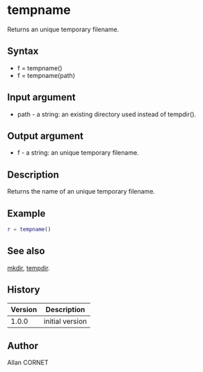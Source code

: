 

# tempname

Returns an unique temporary filename.

## Syntax

- f = tempname()
- f = tempname(path)

## Input argument

 - path - a string: an existing directory used instead of tempdir().

## Output argument

 - f - a string: an unique temporary filename.

## Description


  <p>Returns the name of an unique temporary filename.</p>


## Example

```matlab
r = tempname()
```

## See also

[mkdir](mkdir.md), [tempdir](tempdir.md).
## History

|Version|Description|
|------|------|
|1.0.0|initial version|


## Author

Allan CORNET



